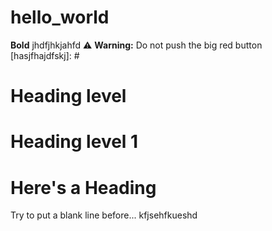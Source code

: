 # hello_world
**Bold**
jhdfjhkjahfd
:warning: **Warning:** Do not push the big red button
[hasjfhajdfskj]: #
# Heading level
Heading level 1
===============
# Here's a Heading
  Try to put a blank line before...
kfjsehfkueshd
